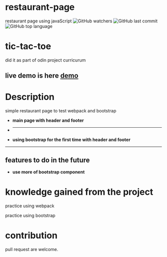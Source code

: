 # restaurant-page
restaurant page using javaScript
![GitHub watchers](https://img.shields.io/github/watchers/anasmustafa123/restaurant-page?color=blue&style=social)
![GitHub last commit](https://img.shields.io/github/last-commit/anasmustafa123/restaurant-page?color=blue&logo=github)
![GitHub top language](https://img.shields.io/github/languages/top/anasmustafa123/restaurant-page)

# tic-tac-toe
did it as part of odin project curricurum
## live demo is here <a href = "">demo</a>
# Description 
simple restaurant page to test webpack and bootstrap
* __main page with header and footer__ 
* ____
* __using bootstrap for the first time with header and footer__
---
## features to do in the future
* __use more of bootstrap component__

# knowledge gained from the project
practice using webpack

practice using bootstrap


# contribution
pull request are welcome.
